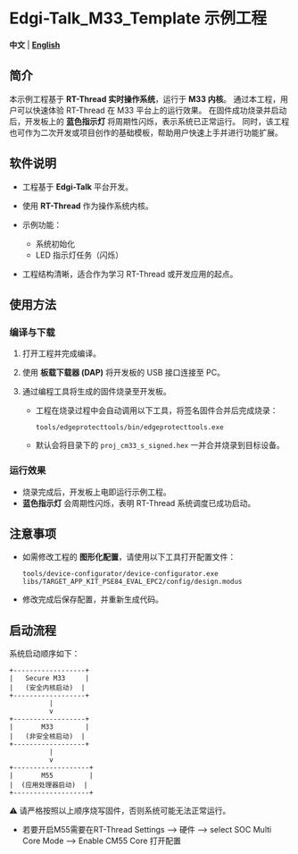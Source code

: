 # Edgi-Talk_M33_Template 示例工程

**中文** | [**English**](./README.md)

## 简介
本示例工程基于 **RT-Thread 实时操作系统**，运行于 **M33 内核**。
通过本工程，用户可以快速体验 RT-Thread 在 M33 平台上的运行效果。
在固件成功烧录并启动后，开发板上的 **蓝色指示灯** 将周期性闪烁，表示系统已正常运行。
同时，该工程也可作为二次开发或项目创作的基础模板，帮助用户快速上手并进行功能扩展。

## 软件说明

* 工程基于 **Edgi-Talk** 平台开发。
* 使用 **RT-Thread** 作为操作系统内核。
* 示例功能：

  * 系统初始化
  * LED 指示灯任务（闪烁）
* 工程结构清晰，适合作为学习 RT-Thread 或开发应用的起点。

## 使用方法

### 编译与下载

1. 打开工程并完成编译。
2. 使用 **板载下载器 (DAP)** 将开发板的 USB 接口连接至 PC。
3. 通过编程工具将生成的固件烧录至开发板。

   * 工程在烧录过程中会自动调用以下工具，将签名固件合并后完成烧录：

     ```
     tools/edgeprotecttools/bin/edgeprotecttools.exe
     ```
   * 默认会将目录下的 `proj_cm33_s_signed.hex` 一并合并烧录到目标设备。

### 运行效果

* 烧录完成后，开发板上电即运行示例工程。
* **蓝色指示灯** 会周期性闪烁，表明 RT-Thread 系统调度已成功启动。

## 注意事项


* 如需修改工程的 **图形化配置**，请使用以下工具打开配置文件：

  ```
  tools/device-configurator/device-configurator.exe
  libs/TARGET_APP_KIT_PSE84_EVAL_EPC2/config/design.modus
  ```
* 修改完成后保存配置，并重新生成代码。

## 启动流程

系统启动顺序如下：

```
+------------------+
|   Secure M33     |
|   (安全内核启动)  |
+------------------+
          |
          v
+------------------+
|       M33        |
|   (非安全核启动)  |
+------------------+
          |
          v
+-------------------+
|       M55         |
|  (应用处理器启动)  |
+-------------------+
```

⚠️ 请严格按照以上顺序烧写固件，否则系统可能无法正常运行。

* 若要开启M55需要在RT-Thread Settings --> 硬件 --> select SOC Multi Core Mode --> Enable CM55 Core 打开配置

